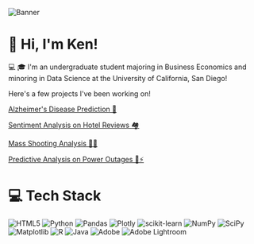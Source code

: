 ![Banner](https://media2.giphy.com/media/vgd2aXjyeUkgUTnfjg/giphy.gif?cid=6c09b9522xcwgoncqig3n8wvwqeoejrqghwjouj2gz5k8cus&ep=v1_gifs_search&rid=giphy.gif&ct=g)


# 👋 Hi, I'm Ken!
💻 🎓 I'm an undergraduate student majoring in Business Economics and minoring in Data Science at the University of California, San Diego!<br/>

Here's a few projects I've been working on!

[Alzheimer's Disease Prediction 🧠](https://kenogihara.github.io/alzheimers_project/)

[Sentiment Analysis on Hotel Reviews 🏘️](https://kenogihara.github.io/sentiment_analysis/)

[Mass Shooting Analysis 🔫🔪](https://kenogihara.github.io/mass_shooting_project/)

[Predictive Analysis on Power Outages 🔌⚡️](https://kenogihara.github.io/dsc80-final-project-ken/)




# 💻 Tech Stack
![HTML5](https://img.shields.io/badge/html5-%23E34F26.svg?style=for-the-badge&logo=html5&logoColor=white)
![Python](https://img.shields.io/badge/python-3670A0?style=for-the-badge&logo=python&logoColor=ffdd54)
![Pandas](https://img.shields.io/badge/pandas-%23150458.svg?style=for-the-badge&logo=pandas&logoColor=white)
![Plotly](https://img.shields.io/badge/Plotly-%233F4F75.svg?style=for-the-badge&logo=plotly&logoColor=white)
![scikit-learn](https://img.shields.io/badge/scikit--learn-%23F7931E.svg?style=for-the-badge&logo=scikit-learn&logoColor=white)
![NumPy](https://img.shields.io/badge/numpy-%23013243.svg?style=for-the-badge&logo=numpy&logoColor=white)
![SciPy](https://img.shields.io/badge/SciPy-%230C55A5.svg?style=for-the-badge&logo=scipy&logoColor=%white)
![Matplotlib](https://img.shields.io/badge/Matplotlib-%23ffffff.svg?style=for-the-badge&logo=Matplotlib&logoColor=black)
![R](https://img.shields.io/badge/r-%23276DC3.svg?style=for-the-badge&logo=r&logoColor=white)
![Java](https://img.shields.io/badge/java-%23ED8B00.svg?style=for-the-badge&logo=openjdk&logoColor=white)
![Adobe](https://img.shields.io/badge/adobe-%23FF0000.svg?style=for-the-badge&logo=adobe&logoColor=white)
![Adobe Lightroom](https://img.shields.io/badge/Adobe%20Lightroom-31A8FF.svg?style=for-the-badge&logo=Adobe%20Lightroom&logoColor=white)

